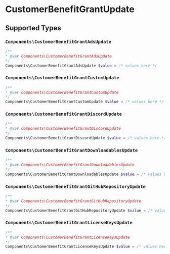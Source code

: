 # CustomerBenefitGrantUpdate


## Supported Types

### `Components\CustomerBenefitGrantAdsUpdate`

```php
/**
* @var Components\CustomerBenefitGrantAdsUpdate
*/
Components\CustomerBenefitGrantAdsUpdate $value = /* values here */
```

### `Components\CustomerBenefitGrantCustomUpdate`

```php
/**
* @var Components\CustomerBenefitGrantCustomUpdate
*/
Components\CustomerBenefitGrantCustomUpdate $value = /* values here */
```

### `Components\CustomerBenefitGrantDiscordUpdate`

```php
/**
* @var Components\CustomerBenefitGrantDiscordUpdate
*/
Components\CustomerBenefitGrantDiscordUpdate $value = /* values here */
```

### `Components\CustomerBenefitGrantDownloadablesUpdate`

```php
/**
* @var Components\CustomerBenefitGrantDownloadablesUpdate
*/
Components\CustomerBenefitGrantDownloadablesUpdate $value = /* values here */
```

### `Components\CustomerBenefitGrantGitHubRepositoryUpdate`

```php
/**
* @var Components\CustomerBenefitGrantGitHubRepositoryUpdate
*/
Components\CustomerBenefitGrantGitHubRepositoryUpdate $value = /* values here */
```

### `Components\CustomerBenefitGrantLicenseKeysUpdate`

```php
/**
* @var Components\CustomerBenefitGrantLicenseKeysUpdate
*/
Components\CustomerBenefitGrantLicenseKeysUpdate $value = /* values here */
```

